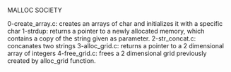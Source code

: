 MALLOC SOCIETY

0-create_array.c: creates an arrays of char and initializes it with a specific char
1-strdup: returns a pointer to a newly allocated memory, which contains a copy of the string given as parameter.
2-str_concat.c: concanates two strings
3-alloc_grid.c: returns a pointer to a 2 dimensional array of integers
4-free_grid.c: frees a 2 dimensional grid previously created by alloc_grid function.